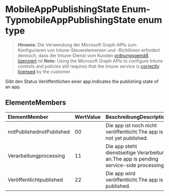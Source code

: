 # <a name="mobileapppublishingstate-enum-type"></a><span data-ttu-id="88e34-101">MobileAppPublishingState Enum-Typ</span><span class="sxs-lookup"><span data-stu-id="88e34-101">mobileAppPublishingState enum type</span></span>

> <span data-ttu-id="88e34-102">**Hinweis:** Die Verwendung der Microsoft Graph-APIs zum Konfigurieren von Intune-Steuerelementen und -Richtlinien erfordert dennoch, dass der Intune-Dienst vom Kunden [ordnungsgemäß lizenziert](https://go.microsoft.com/fwlink/?linkid=839381) ist.</span><span class="sxs-lookup"><span data-stu-id="88e34-102">**Note:** Using the Microsoft Graph APIs to configure Intune controls and policies still requires that the Intune service is [correctly licensed](https://go.microsoft.com/fwlink/?linkid=839381) by the customer.</span></span>

<span data-ttu-id="88e34-103">Gibt den Status Veröffentlichen einer app.</span><span class="sxs-lookup"><span data-stu-id="88e34-103">Indicates the publishing state of an app.</span></span>
## <a name="members"></a><span data-ttu-id="88e34-104">Elemente</span><span class="sxs-lookup"><span data-stu-id="88e34-104">Members</span></span>
|<span data-ttu-id="88e34-105">Element</span><span class="sxs-lookup"><span data-stu-id="88e34-105">Member</span></span>|<span data-ttu-id="88e34-106">Wert</span><span class="sxs-lookup"><span data-stu-id="88e34-106">Value</span></span>|<span data-ttu-id="88e34-107">Beschreibung</span><span class="sxs-lookup"><span data-stu-id="88e34-107">Description</span></span>|
|:---|:---|:---|
|<span data-ttu-id="88e34-108">notPublished</span><span class="sxs-lookup"><span data-stu-id="88e34-108">notPublished</span></span>|<span data-ttu-id="88e34-109">0</span><span class="sxs-lookup"><span data-stu-id="88e34-109">0</span></span>|<span data-ttu-id="88e34-110">Die app ist noch nicht veröffentlicht.</span><span class="sxs-lookup"><span data-stu-id="88e34-110">The app is not yet published.</span></span>|
|<span data-ttu-id="88e34-111">Verarbeitung</span><span class="sxs-lookup"><span data-stu-id="88e34-111">processing</span></span>|<span data-ttu-id="88e34-112">1</span><span class="sxs-lookup"><span data-stu-id="88e34-112">1</span></span>|<span data-ttu-id="88e34-113">Die app steht dienstseitige Verarbeitung an.</span><span class="sxs-lookup"><span data-stu-id="88e34-113">The app is pending service-side processing.</span></span>|
|<span data-ttu-id="88e34-114">Veröffentlicht</span><span class="sxs-lookup"><span data-stu-id="88e34-114">published</span></span>|<span data-ttu-id="88e34-115">2</span><span class="sxs-lookup"><span data-stu-id="88e34-115">2</span></span>|<span data-ttu-id="88e34-116">Die app wird veröffentlicht.</span><span class="sxs-lookup"><span data-stu-id="88e34-116">The app is published.</span></span>|



